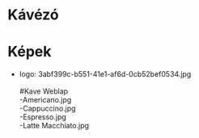 # Kávézó

# Képek
- logo: 3abf399c-b551-41e1-af6d-0cb52bef0534.jpg<br>
  <br> 
#Kave Weblap<br>
-Americano.jpg<br>
-Cappuccino.jpg<br>
-Espresso.jpg<br>
-Latte Macchiato.jpg<br>
